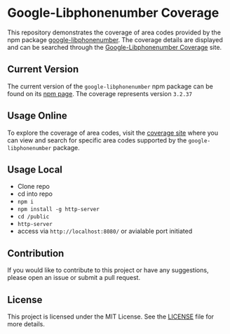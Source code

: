 # Google-Libphonenumber Coverage

This repository demonstrates the coverage of area codes provided by the npm package [google-libphonenumber](https://www.npmjs.com/package/google-libphonenumber). The coverage details are displayed and can be searched through the [Google-Libphonenumber Coverage](https://ceotrammell.github.io/google-libphonenumber-coverage/) site.

## Current Version

The current version of the `google-libphonenumber` npm package can be found on its [npm page](https://www.npmjs.com/package/google-libphonenumber).
The coverage represents version `3.2.37`

## Usage Online

To explore the coverage of area codes, visit the [coverage site](https://ceotrammell.github.io/google-libphonenumber-coverage/) where you can view and search for specific area codes supported by the `google-libphonenumber` package.

## Usage Local
- Clone repo
- cd into repo
- `npm i`
- `npm install -g http-server`
- `cd /public`
- `http-server`
- access via `http://localhost:8080/` or avialable port initiated

## Contribution

If you would like to contribute to this project or have any suggestions, please open an issue or submit a pull request.

## License

This project is licensed under the MIT License. See the [LICENSE](https://github.com/git/git-scm.com/blob/main/MIT-LICENSE.txt) file for more details.
